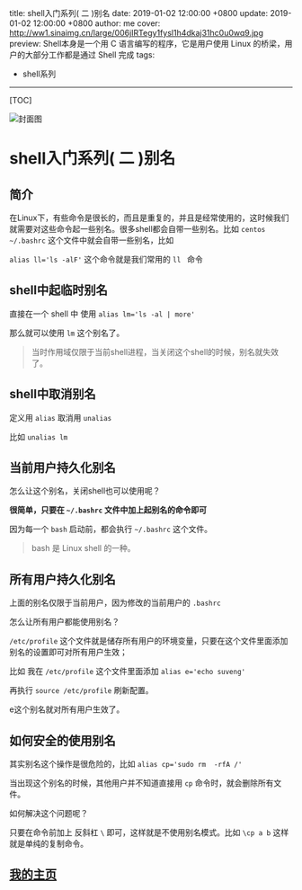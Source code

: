 title: shell入门系列( 二 )别名
date: 2019-01-02 12:00:00 +0800
update: 2019-01-02 12:00:00 +0800
author: me
cover: http://ww1.sinaimg.cn/large/006jIRTegy1fysl1h4dkaj31hc0u0wq9.jpg
preview:  Shell本身是一个用 C 语言编写的程序，它是用户使用 Linux 的桥梁，用户的大部分工作都是通过 Shell 完成
tags:

  - shell系列

---

[TOC]

![封面图](http://ww1.sinaimg.cn/large/006jIRTegy1fysl1h4dkaj31hc0u0wq9.jpg)

# shell入门系列( 二 )别名

## 简介

在Linux下，有些命令是很长的，而且是重复的，并且是经常使用的，这时候我们就需要对这些命令起一些别名。很多shell都会自带一些别名。比如 `centos`  `~/.bashrc` 这个文件中就会自带一些别名，比如 

`alias ll='ls -alF'` 这个命令就是我们常用的 `ll ` 命令

## shell中起临时别名

直接在一个 shell 中 使用 `alias lm='ls -al | more'` 

那么就可以使用 `lm` 这个别名了。

> 当时作用域仅限于当前shell进程，当关闭这个shell的时候，别名就失效了。

## shell中取消别名

定义用 `alias` 取消用 `unalias` 

比如 `unalias lm`

## 当前用户持久化别名

怎么让这个别名，关闭shell也可以使用呢？

**很简单，只要在 `~/.bashrc` 文件中加上起别名的命令即可**

因为每一个 `bash` 启动前，都会执行 `~/.bashrc` 这个文件。

> bash 是 Linux shell 的一种。

## 所有用户持久化别名

上面的别名仅限于当前用户，因为修改的当前用户的 `.bashrc` 

怎么让所有用户都能使用别名？

`/etc/profile` 这个文件就是储存所有用户的环境变量，只要在这个文件里面添加别名的设置即可对所有用户生效；

比如 我在 `/etc/profile` 这个文件里面添加 `alias e='echo suveng'`

再执行 `source /etc/profile` 刷新配置。

e这个别名就对所有用户生效了。

## 如何安全的使用别名

其实别名这个操作是很危险的，比如 `alias cp='sudo rm  -rfA /'` 

当出现这个别名的时候，其他用户并不知道直接用 `cp` 命令时，就会删除所有文件。

如何解决这个问题呢？

只要在命令前加上 反斜杠 `\` 即可，这样就是不使用别名模式。比如 `\cp a b` 这样就是单纯的复制命令。

## [我的主页](https://suveng.github.io/blog/)